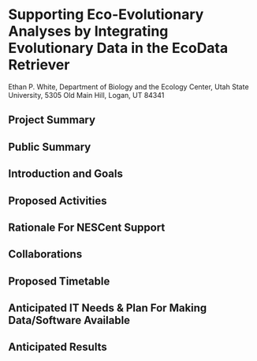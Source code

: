 Supporting Eco-Evolutionary Analyses by Integrating Evolutionary Data in the EcoData Retriever
=====================================================================================

Ethan P. White,
Department of Biology and the Ecology Center,
Utah State University,
5305 Old Main Hill,
Logan, UT 84341

Project Summary
---------------



Public Summary
--------------



Introduction and Goals
----------------------



Proposed Activities
-------------------



Rationale For NESCent Support
-----------------------------



Collaborations
--------------



Proposed Timetable
------------------



Anticipated IT Needs & Plan For Making Data/Software Available
--------------------------------------------------------------



Anticipated Results
-------------------



